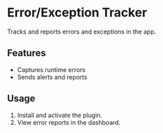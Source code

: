# Error/Exception Tracker

Tracks and reports errors and exceptions in the app.

## Features
- Captures runtime errors
- Sends alerts and reports

## Usage
1. Install and activate the plugin.
2. View error reports in the dashboard. 